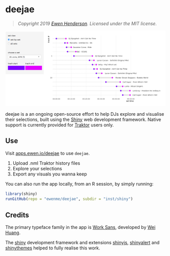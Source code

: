
<!-- README.md is generated from README.Rmd. Please edit that file -->

# deejae

> *Copyright 2019 [Ewen Henderson](http://ewen.io/). Licensed under the
> MIT license.*

![deejae](example_screenshot.png)

deejae is a an ongoing open-source effort to help DJs explore and
visualise their selections, built using the
[Shiny](https://shiny.rstudio.com/) web development framework. Native
support is currently provided for
[Traktor](https://www.native-instruments.com/en/products/traktor/) users
only.

## Use

Visit [apps.ewen.io/deejae](https://apps.ewen.io/deejae/) to use
`deejae`.

1.  Upload .nml Traktor history files
2.  Explore your selections
3.  Export any visuals you wanna keep

You can also run the app locally, from an R session, by simply running:

``` r
library(shiny)
runGitHub(repo = "ewenme/deejae", subdir = "inst/shiny")
```

## Credits

The primary typeface family in the app is [Work
Sans](https://github.com/weiweihuanghuang/Work-Sans), developed by [Wei
Huang](https://twitter.com/w__h_).

The [shiny](https://cran.r-project.org/web/packages/shiny/index.html)
development framework and extensions
[shinyjs](https://cran.r-project.org/web/packages/shinyjs/index.html),
[shinyalert](https://cran.r-project.org/web/packages/shinyalert/index.html)
and [shinythemes](http://rstudio.github.io/shinythemes/) helped to fully
realise this work.
